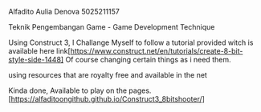 Alfadito Aulia Denova
5025211157

Teknik Pengembangan Game - Game Development Technique

Using Construct 3, I Challange Myself to follow a tutorial provided witch is available here link[https://www.construct.net/en/tutorials/create-8-bit-style-side-1448] Of course changing certain things as i need them. 

using resources that are royalty free and available in the net

Kinda done, Available to play on the pages.[https://alfaditoongithub.github.io/Construct3_8bitshooter/]

